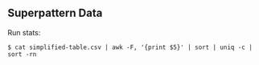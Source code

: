 Superpattern Data
-----------------

Run stats:

    $ cat simplified-table.csv | awk -F, '{print $5}' | sort | uniq -c | sort -rn
